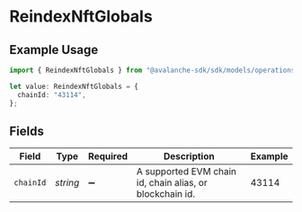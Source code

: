 # ReindexNftGlobals

## Example Usage

```typescript
import { ReindexNftGlobals } from "@avalanche-sdk/sdk/models/operations";

let value: ReindexNftGlobals = {
  chainId: "43114",
};
```

## Fields

| Field                                                    | Type                                                     | Required                                                 | Description                                              | Example                                                  |
| -------------------------------------------------------- | -------------------------------------------------------- | -------------------------------------------------------- | -------------------------------------------------------- | -------------------------------------------------------- |
| `chainId`                                                | *string*                                                 | :heavy_minus_sign:                                       | A supported EVM chain id, chain alias, or blockchain id. | 43114                                                    |